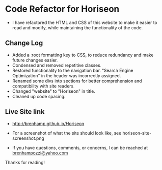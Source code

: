 # Code Refactor for Horiseon

* I have refactored the HTML and CSS of this website to make it easier to read and modify, while maintaining the functionality of the code.

## Change Log

* Added a :root formatting key to CSS, to reduce redundancy and make future changes easier.
* Condensed and removed repetitive classes.
* Restored functionality to the navigation bar. "Search Engine Optimization" in the header was incorrectly assigned.
* Renamed some divs into sections for better comprehension and compatibility with site readers.
* Changed "website" to "Horiseon" in title.
* Cleaned up code spacing.

## Live Site link
 
 * http://brenhamp.github.io/Horiseon

 * For a screenshot of what the site should look like, see horiseon-site-screenshot.png

 * If you have questions, comments, or concerns, I can be reached at brenhampozzi@yahoo.com

 Thanks for reading!
